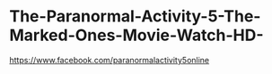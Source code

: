 The-Paranormal-Activity-5-The-Marked-Ones-Movie-Watch-HD-
=========================================================

https://www.facebook.com/paranormalactivity5online

